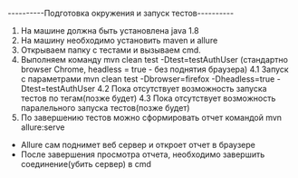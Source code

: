 ----------Подготовка окружения и запуск тестов----------
1. На машине должна быть установлена java 1.8
2. На машину необходимо установить maven и allure 
3. Открываем папку с тестами и вызываем cmd.
4. Выполняем команду mvn clean test -Dtest=testAuthUser (стандартно browser Chrome, headless = true - без поднятия браузера)
  4.1 Запуск с параметрами mvn clean test -Dbrowser=firefox -Dheadless=true -Dtest=testAuthUser
  4.2 Пока отсутствует возможность запуска тестов по тегам(позже будет)
  4.3 Пока отсутствует возможность паралельного запуска тестов(позже будет)
5. По завершению тестов можно сформировать отчет командой  mvn allure:serve
 - Allure сам поднимет веб сервер и откроет отчет в браузере
 - После завершения просмотра отчета, необходимо завершить соединение(убить сервер) в cmd
